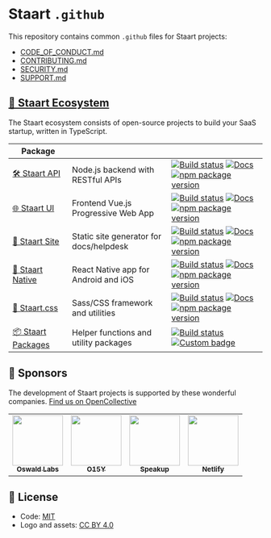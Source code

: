 # Staart `.github`

This repository contains common `.github` files for Staart projects:

- [CODE_OF_CONDUCT.md](./CODE_OF_CONDUCT.md)
- [CONTRIBUTING.md](./CONTRIBUTING.md)
- [SECURITY.md](./SECURITY.md)
- [SUPPORT.md](./SUPPORT.md)

## [🏁 Staart Ecosystem](https://staart.js.org)

The Staart ecosystem consists of open-source projects to build your SaaS startup, written in TypeScript.

| Package                                                  |                                         |                                                                                                                                                                                                                                                                                                                                                                                                                       |
| -------------------------------------------------------- | --------------------------------------- | --------------------------------------------------------------------------------------------------------------------------------------------------------------------------------------------------------------------------------------------------------------------------------------------------------------------------------------------------------------------------------------------------------------------- |
| [🛠️ Staart API](https://github.com/staart/api)           | Node.js backend with RESTful APIs       | [![Build status](https://img.shields.io/circleci/build/github/staart/api)](https://circleci.com/gh/staart/api) [![Docs](https://img.shields.io/endpoint?url=https%3A%2F%2Fstaart.js.org%2Fshield-schema%2Fapi.json)](https://staart.js.org/api) [![npm package version](https://img.shields.io/npm/v/@staart/manager)](https://www.npmjs.com/package/@staart/manager)                                                 |
| [🌐 Staart UI](https://github.com/staart/ui)             | Frontend Vue.js Progressive Web App     | [![Build status](https://img.shields.io/circleci/build/github/staart/ui)](https://circleci.com/gh/staart/ui) [![Docs](https://img.shields.io/endpoint?url=https%3A%2F%2Fstaart.js.org%2Fshield-schema%2Fui.json)](https://staart.js.org/ui) [![npm package version](https://img.shields.io/npm/v/@staart/ui)](https://www.npmjs.com/package/@staart/ui)                                                               |
| [📑 Staart Site](https://github.com/staart/site)         | Static site generator for docs/helpdesk | [![Build status](https://img.shields.io/circleci/build/github/staart/site)](https://circleci.com/gh/staart/site) [![Docs](https://img.shields.io/endpoint?url=https%3A%2F%2Fstaart.js.org%2Fshield-schema%2Fsite.json)](https://staart.js.org/site) [![npm package version](https://img.shields.io/npm/v/@staart/site)](https://www.npmjs.com/package/@staart/site)                                                   |
| [📱 Staart Native](https://github.com/staart/native)     | React Native app for Android and iOS    | [![Build status](https://img.shields.io/circleci/build/github/staart/native)](https://circleci.com/gh/staart/native) [![Docs](https://img.shields.io/endpoint?url=https%3A%2F%2Fstaart.js.org%2Fshield-schema%2Fnative.json)](https://staart.js.org/native) [![npm package version](https://img.shields.io/npm/v/@staart/native)](https://www.npmjs.com/package/@staart/native)                                       |
| [🎨 Staart.css](https://github.com/staart/css)           | Sass/CSS framework and utilities        | [![Build status](https://img.shields.io/circleci/build/github/staart/css)](https://circleci.com/gh/staart/css) [![Docs](https://img.shields.io/endpoint?url=https%3A%2F%2Fstaart.js.org%2Fshield-schema%2Fcss.json)](https://staart.js.org/css) [![npm package version](https://img.shields.io/npm/v/@staart/css)](https://www.npmjs.com/package/@staart/css)                                                         |
| [📦 Staart Packages](https://github.com/staart/packages) | Helper functions and utility packages   | [![Build status](https://img.shields.io/circleci/build/github/staart/packages)](https://circleci.com/gh/staart/packages) [![Custom badge](https://img.shields.io/endpoint?url=https%3A%2F%2Fservices.anandchowdhary.now.sh%2Fapi%2Fgithub-files%3Frepo%3Dstaart%2Fpackages%26path%3Dpackages%26label%3Dstaart%26message%3D%25241%2524%2520package%2524S%2524%26color%3Dblueviolet)](https://www.npmjs.com/org/staart) |

## 💝 Sponsors

The development of Staart projects is supported by these wonderful companies. [Find us on OpenCollective](https://opencollective.com/staart)

<!-- prettier-ignore -->
<table>
  <tr>
    <td align="center"><a href="https://github.com/OswaldLabsOpenSource"><img src="https://avatars3.githubusercontent.com/u/21421587?v=4" width="100px" alt=""/><br><sub><b>Oswald Labs</b></sub></a></td>
    <td align="center"><a href="https://github.com/O15Y"><img src="https://avatars3.githubusercontent.com/u/48348500?v=4" width="100px" alt=""/><br><sub><b>O15Y</b></sub></a></td>
    <td align="center"><a href="https://github.com/speakupnl"><img src="https://avatars3.githubusercontent.com/u/33686381?v=4" width="100px" alt=""/><br><sub><b>Speakup</b></sub></a></td>
    <td align="center"><a href="https://github.com/netlify"><img src="https://avatars3.githubusercontent.com/u/7892489?v=4" width="100px" alt=""/><br><sub><b>Netlify</b></sub></a></td>
  </tr>
</table>

## 📄 License

- Code: [MIT](https://github.com/staart/ui/blob/master/LICENSE)
- Logo and assets: [CC BY 4.0](https://creativecommons.org/licenses/by/4.0/)
